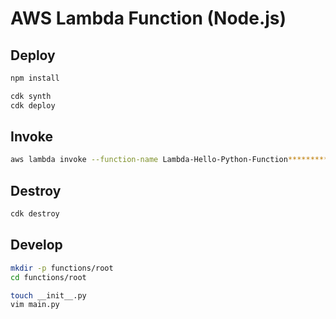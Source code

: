 # AWS Lambda Function (Node.js)

## Deploy

```sh
npm install

cdk synth
cdk deploy
```

## Invoke

```sh
aws lambda invoke --function-name Lambda-Hello-Python-Function********************* out.json
```

## Destroy

```sh
cdk destroy
```


## Develop

```sh
mkdir -p functions/root
cd functions/root

touch __init__.py
vim main.py
```

